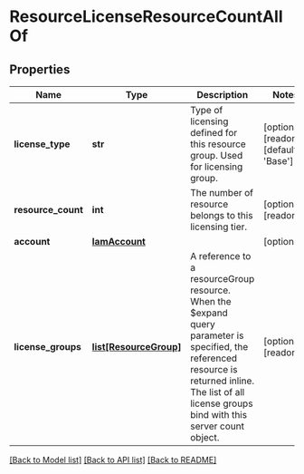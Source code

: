 # ResourceLicenseResourceCountAllOf

## Properties
Name | Type | Description | Notes
------------ | ------------- | ------------- | -------------
**license_type** | **str** | Type of licensing defined for this resource group. Used for licensing group.   | [optional] [readonly] [default to 'Base']
**resource_count** | **int** | The number of resource belongs to this licensing tier.    | [optional] [readonly] 
**account** | [**IamAccount**](.md) |  | [optional] 
**license_groups** | [**list[ResourceGroup]**](ResourceGroup.md) | A reference to a resourceGroup resource. When the $expand query parameter is specified, the referenced resource is returned inline. The list of all license groups bind with this server count object.  | [optional] [readonly] 

[[Back to Model list]](../README.md#documentation-for-models) [[Back to API list]](../README.md#documentation-for-api-endpoints) [[Back to README]](../README.md)


